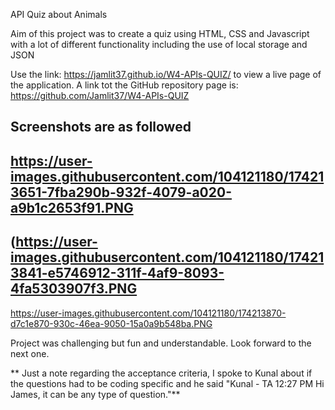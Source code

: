 API Quiz about Animals

Aim of this project was to create a quiz using HTML, CSS and Javascript with a lot of different functionality including the use of local storage and JSON

Use the link:  https://jamlit37.github.io/W4-APIs-QUIZ/ to view a live page of the application.
A link tot the GitHub repository page is: https://github.com/Jamlit37/W4-APIs-QUIZ

Screenshots are as followed
-
https://user-images.githubusercontent.com/104121180/174213651-7fba290b-932f-4079-a020-a9b1c2653f91.PNG
-
(https://user-images.githubusercontent.com/104121180/174213841-e5746912-311f-4af9-8093-4fa5303907f3.PNG
-
https://user-images.githubusercontent.com/104121180/174213870-d7c1e870-930c-46ea-9050-15a0a9b548ba.PNG

Project was challenging but fun and understandable. Look forward to the next one.

** Just a note regarding the acceptance criteria, I spoke to Kunal about if the questions had to be coding specific and he said "Kunal - TA 12:27 PM
Hi James, it can be any type of question."**